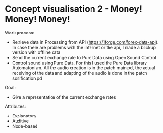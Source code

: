 # Concept visualisation 2 - Money! Money! Money!

Work process:
  - Retrieve data in Processing from API (https://1forge.com/forex-data-api). In case there are problems with the internet or the api, I made a backup version with offline data
  - Send the current exchange rate to Pure Data using Open Sound Control
  - Control sound using Pure Data. For this I used the Pure Data library Automatonism. All the audio creation is in the patch main.pd, the actual receiving of the data and adapting of the audio is done in the patch sonification.pd
  
  
Goal:
  - Give a representation of the current exchange rates
  
  
Attributes: 
  - Explanatory
  - Auditive
  - Node-based
  
